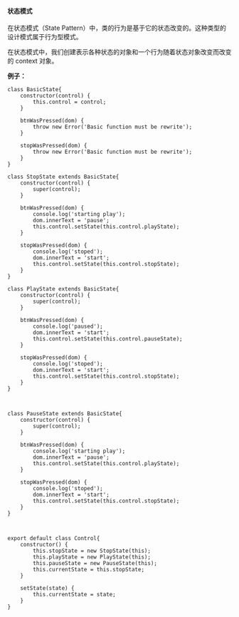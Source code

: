   
  

#### 状态模式

在状态模式（State Pattern）中，类的行为是基于它的状态改变的。这种类型的设计模式属于行为型模式。
  
在状态模式中，我们创建表示各种状态的对象和一个行为随着状态对象改变而改变的 context 对象。

**例子：**

	class BasicState{
		constructor(control) {
			this.control = control;
		}
		
		btnWasPressed(dom) {
			throw new Error('Basic function must be rewrite');
		}
	  
		stopWasPressed(dom) {
			throw new Error('Basic function must be rewrite');
		}
	}

	class StopState extends BasicState{
		constructor(control) {
			super(control);
		}

		btnWasPressed(dom) {
			console.log('starting play');
			dom.innerText = 'pause';
			this.control.setState(this.control.playState);
		}

		stopWasPressed(dom) {
			console.log('stoped');
			dom.innerText = 'start';
			this.control.setState(this.control.stopState);
		}
	}
 
	class PlayState extends BasicState{
		constructor(control) {
			super(control);
		}

		btnWasPressed(dom) {
			console.log('paused');
			dom.innerText = 'start';
			this.control.setState(this.control.pauseState);
		}

		stopWasPressed(dom) {
			console.log('stoped');
			dom.innerText = 'start';
			this.control.setState(this.control.stopState);
		}
	}

	  

	class PauseState extends BasicState{
		constructor(control) {
			super(control);
		}

		btnWasPressed(dom) {
			console.log('starting play');
			dom.innerText = 'pause';
			this.control.setState(this.control.playState);
		}

		stopWasPressed(dom) {
			console.log('stoped');
			dom.innerText = 'start';
			this.control.setState(this.control.stopState);
		}
	}

	  

	export default class Control{
		constructor() {
			this.stopState = new StopState(this);
			this.playState = new PlayState(this);
			this.pauseState = new PauseState(this);
			this.currentState = this.stopState;
		}
 
		setState(state) {
			this.currentState = state;
		}
	}
<!--stackedit_data:
eyJoaXN0b3J5IjpbLTExMTQ0MDg4OTYsLTIwODgwOTQ0MzRdfQ
==
-->